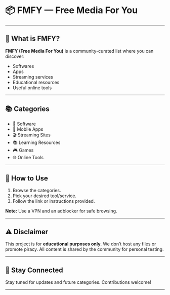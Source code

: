 # 📦 FMFY — Free Media For You

---

## 📖 What is FMFY?

**FMFY (Free Media For You)** is a community-curated list where you can discover:

- Softwares
- Apps
- Streaming services
- Educational resources
- Useful online tools

---

## 📚 Categories

- 📀 Software  
- 📱 Mobile Apps  
- 🎬 Streaming Sites  
- 📚 Learning Resources  
- 🎮 Games  
- 🌐 Online Tools  

---

## 📌 How to Use

1. Browse the categories.
2. Pick your desired tool/service.
3. Follow the link or instructions provided.

**Note:** Use a VPN and an adblocker for safe browsing.

---

## ⚠️ Disclaimer

This project is for **educational purposes only**. We don’t host any files or promote piracy. All content is shared by the community for personal testing.

---

## 📡 Stay Connected

Stay tuned for updates and future categories. Contributions welcome!

---
